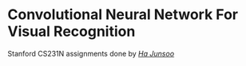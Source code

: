 # Convolutional Neural Network For Visual Recognition
Stanford CS231N assignments done by [*Ha Junsoo*](https://github.com/kuc2477)
